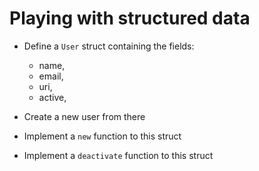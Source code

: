 # Playing with structured data


- Define a `User` struct containing the fields:
  * name,
  * email, 
  * uri,
  * active,

- Create a new user from there

- Implement a `new` function to this struct
- Implement a `deactivate` function to this struct
